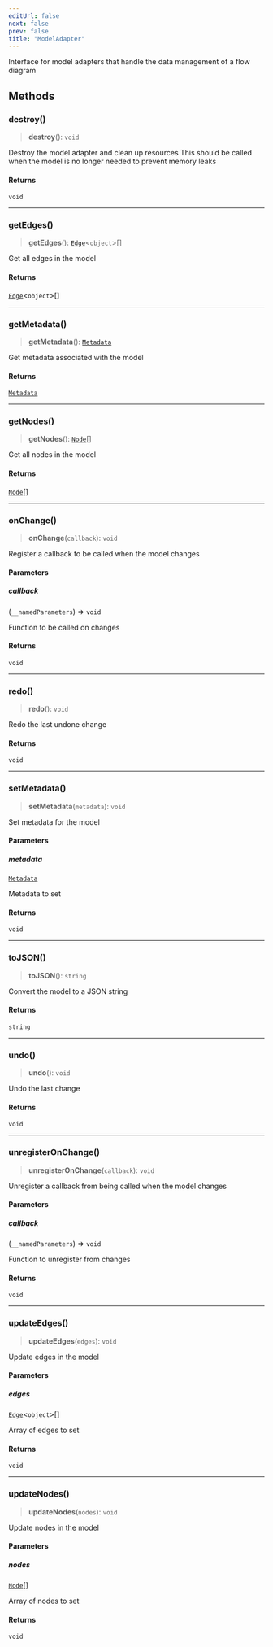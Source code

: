 ```yaml
---
editUrl: false
next: false
prev: false
title: "ModelAdapter"
---
```


Interface for model adapters that handle the data management of a flow diagram

## Methods

### destroy()

> **destroy**(): `void`

Destroy the model adapter and clean up resources
This should be called when the model is no longer needed to prevent memory leaks

#### Returns

`void`

***

### getEdges()

> **getEdges**(): [`Edge`](/docs/api/types/edge/)\<`object`\>[]

Get all edges in the model

#### Returns

[`Edge`](/docs/api/types/edge/)\<`object`\>[]

***

### getMetadata()

> **getMetadata**(): [`Metadata`](/docs/api/other/metadata/)

Get metadata associated with the model

#### Returns

[`Metadata`](/docs/api/other/metadata/)

***

### getNodes()

> **getNodes**(): [`Node`](/docs/api/types/node/)[]

Get all nodes in the model

#### Returns

[`Node`](/docs/api/types/node/)[]

***

### onChange()

> **onChange**(`callback`): `void`

Register a callback to be called when the model changes

#### Parameters

##### callback

(`__namedParameters`) => `void`

Function to be called on changes

#### Returns

`void`

***

### redo()

> **redo**(): `void`

Redo the last undone change

#### Returns

`void`

***

### setMetadata()

> **setMetadata**(`metadata`): `void`

Set metadata for the model

#### Parameters

##### metadata

[`Metadata`](/docs/api/other/metadata/)

Metadata to set

#### Returns

`void`

***

### toJSON()

> **toJSON**(): `string`

Convert the model to a JSON string

#### Returns

`string`

***

### undo()

> **undo**(): `void`

Undo the last change

#### Returns

`void`

***

### unregisterOnChange()

> **unregisterOnChange**(`callback`): `void`

Unregister a callback from being called when the model changes

#### Parameters

##### callback

(`__namedParameters`) => `void`

Function to unregister from changes

#### Returns

`void`

***

### updateEdges()

> **updateEdges**(`edges`): `void`

Update edges in the model

#### Parameters

##### edges

[`Edge`](/docs/api/types/edge/)\<`object`\>[]

Array of edges to set

#### Returns

`void`

***

### updateNodes()

> **updateNodes**(`nodes`): `void`

Update nodes in the model

#### Parameters

##### nodes

[`Node`](/docs/api/types/node/)[]

Array of nodes to set

#### Returns

`void`
